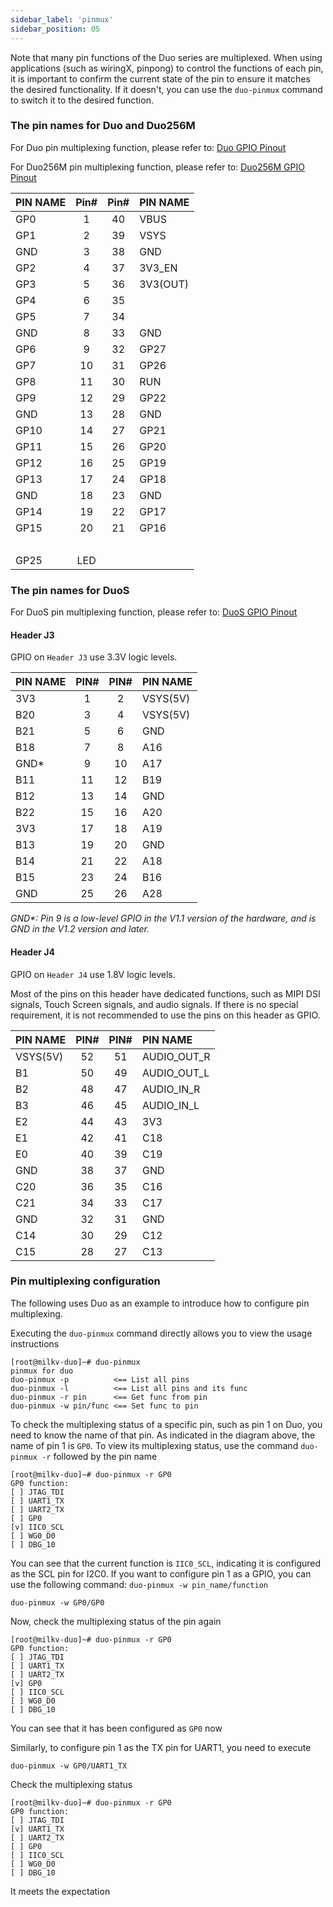 ```yaml
---
sidebar_label: 'pinmux'
sidebar_position: 05
---
```


Note that many pin functions of the Duo series are multiplexed. When using applications (such as wiringX, pinpong) to control the functions of each pin, it is important to confirm the current state of the pin to ensure it matches the desired functionality. If it doesn't, you can use the `duo-pinmux` command to switch it to the desired function.

### The pin names for Duo and Duo256M

For Duo pin multiplexing function, please refer to: [Duo GPIO Pinout](https://milkv.io/docs/duo/getting-started/duo#duo-gpio-pinout)

For Duo256M pin multiplexing function, please refer to: [Duo256M GPIO Pinout](https://milkv.io/docs/duo/getting-started/duo256m#duo256m-gpio-pinout)

<div className='gpio_style'>

| PIN NAME |              Pin#               |              Pin#                | PIN NAME |
| -------- | :-----------------------------: | :------------------------------: | -------- |
| GP0      | <div className='green'>1</div>  |    <div className='red'>40</div> | VBUS     |
| GP1      | <div className='green'>2</div>  |    <div className='red'>39</div> | VSYS     |
| GND      | <div className='black'>3</div>  |  <div className='black'>38</div> | GND      |
| GP2      | <div className='green'>4</div>  | <div className='orange'>37</div> | 3V3_EN   |
| GP3      | <div className='green'>5</div>  |    <div className='red'>36</div> | 3V3(OUT) |
| GP4      | <div className='green'>6</div>  |   <div className='gray'>35</div> |          |
| GP5      | <div className='green'>7</div>  |   <div className='gray'>34</div> |          |
| GND      | <div className='black'>8</div>  |  <div className='black'>33</div> | GND      |
| GP6      | <div className='green'>9</div>  |  <div className='green'>32</div> | GP27     |
| GP7      | <div className='green'>10</div> |  <div className='green'>31</div> | GP26     |
| GP8      | <div className='green'>11</div> | <div className='orange'>30</div> | RUN      |
| GP9      | <div className='green'>12</div> |  <div className='green'>29</div> | GP22     |
| GND      | <div className='black'>13</div> |  <div className='black'>28</div> | GND      |
| GP10     | <div className='green'>14</div> |  <div className='green'>27</div> | GP21     |
| GP11     | <div className='green'>15</div> |  <div className='green'>26</div> | GP20     |
| GP12     | <div className='green'>16</div> |  <div className='green'>25</div> | GP19     |
| GP13     | <div className='green'>17</div> |  <div className='green'>24</div> | GP18     |
| GND      | <div className='black'>18</div> |  <div className='black'>23</div> | GND      |
| GP14     | <div className='green'>19</div> |  <div className='green'>22</div> | GP17     |
| GP15     | <div className='green'>20</div> |  <div className='green'>21</div> | GP16     |
|          | &nbsp;                          |                                  |          |
| GP25     | <div className='blue'>LED</div> |                                  |          |

</div>

### The pin names for DuoS

For DuoS pin multiplexing function, please refer to: [DuoS GPIO Pinout](https://milkv.io/docs/duo/getting-started/duos#duos-gpio-pinout)

#### Header J3

GPIO on `Header J3` use 3.3V logic levels.

<div className='gpio_style' style={{ overflow :"auto"}} >

| PIN NAME | PIN#                             | PIN#                            | PIN NAME |
|:---------|:--------------------------------:|:-------------------------------:|:---------|
| 3V3      | <div className='orange'>1</div>  | <div className='red'>2</div>    | VSYS(5V) |
| B20      | <div className='green'>3</div>   | <div className='red'>4</div>    | VSYS(5V) |
| B21      | <div className='green'>5</div>   | <div className='black'>6</div>  | GND      |
| B18      | <div className='green'>7</div>   | <div className='green'>8</div>  | A16      |
| GND\*    | <div className='black'>9</div>   | <div className='green'>10</div> | A17      |
| B11      | <div className='green'>11</div>  | <div className='green'>12</div> | B19      |
| B12      | <div className='green'>13</div>  | <div className='black'>14</div> | GND      |
| B22      | <div className='green'>15</div>  | <div className='green'>16</div> | A20      |
| 3V3      | <div className='orange'>17</div> | <div className='green'>18</div> | A19      |
| B13      | <div className='green'>19</div>  | <div className='black'>20</div> | GND      |
| B14      | <div className='green'>21</div>  | <div className='green'>22</div> | A18      |
| B15      | <div className='green'>23</div>  | <div className='green'>24</div> | B16      |
| GND      | <div className='black'>25</div>  | <div className='green'>26</div> | A28      |

</div>

*GND\*: Pin 9 is a low-level GPIO in the V1.1 version of the hardware, and is GND in the V1.2 version and later.*

#### Header J4

GPIO on `Header J4` use 1.8V logic levels.

Most of the pins on this header have dedicated functions, such as MIPI DSI signals, Touch Screen signals, and audio signals. If there is no special requirement, it is not recommended to use the pins on this header as GPIO.

<div className='gpio_style' style={{ overflow :"auto"}} >

| PIN NAME | PIN#                            | PIN#                             | PIN NAME    |
|----------|:-------------------------------:|:--------------------------------:|:------------|
| VSYS(5V) | <div className='red'>52</div>   | <div className='blue'>51</div>   | AUDIO_OUT_R |
| B1       | <div className='green'>50</div> | <div className='blue'>49</div>   | AUDIO_OUT_L |
| B2       | <div className='green'>48</div> | <div className='blue'>47</div>   | AUDIO_IN_R  |
| B3       | <div className='green'>46</div> | <div className='blue'>45</div>   | AUDIO_IN_L  |
| E2       | <div className='green'>44</div> | <div className='orange'>43</div> | 3V3         |
| E1       | <div className='green'>42</div> | <div className='green'>41</div>  | C18         |
| E0       | <div className='green'>40</div> | <div className='green'>39</div>  | C19         |
| GND      | <div className='black'>38</div> | <div className='black'>37</div>  | GND         |
| C20      | <div className='green'>36</div> | <div className='green'>35</div>  | C16         |
| C21      | <div className='green'>34</div> | <div className='green'>33</div>  | C17         |
| GND      | <div className='black'>32</div> | <div className='black'>31</div>  | GND         |
| C14      | <div className='green'>30</div> | <div className='green'>29</div>  | C12         |
| C15      | <div className='green'>28</div> | <div className='green'>27</div>  | C13         |

</div>

### Pin multiplexing configuration

The following uses Duo as an example to introduce how to configure pin multiplexing.

Executing the `duo-pinmux` command directly allows you to view the usage instructions
```
[root@milkv-duo]~# duo-pinmux
pinmux for duo
duo-pinmux -p          <== List all pins
duo-pinmux -l          <== List all pins and its func
duo-pinmux -r pin      <== Get func from pin
duo-pinmux -w pin/func <== Set func to pin
```

To check the multiplexing status of a specific pin, such as pin 1 on Duo, you need to know the name of that pin. As indicated in the diagram above, the name of pin 1 is `GP0`. To view its multiplexing status, use the command `duo-pinmux -r` followed by the pin name
```
[root@milkv-duo]~# duo-pinmux -r GP0
GP0 function:
[ ] JTAG_TDI
[ ] UART1_TX
[ ] UART2_TX
[ ] GP0
[v] IIC0_SCL
[ ] WG0_D0
[ ] DBG_10
```
You can see that the current function is `IIC0_SCL`, indicating it is configured as the SCL pin for I2C0. If you want to configure pin 1 as a GPIO, you can use the following command: `duo-pinmux -w pin_name/function`
```
duo-pinmux -w GP0/GP0
```
Now, check the multiplexing status of the pin again
```
[root@milkv-duo]~# duo-pinmux -r GP0
GP0 function:
[ ] JTAG_TDI
[ ] UART1_TX
[ ] UART2_TX
[v] GP0
[ ] IIC0_SCL
[ ] WG0_D0
[ ] DBG_10
```
You can see that it has been configured as `GP0` now

Similarly, to configure pin 1 as the TX pin for UART1, you need to execute
```
duo-pinmux -w GP0/UART1_TX
```
Check the multiplexing status
```
[root@milkv-duo]~# duo-pinmux -r GP0
GP0 function:
[ ] JTAG_TDI
[v] UART1_TX
[ ] UART2_TX
[ ] GP0
[ ] IIC0_SCL
[ ] WG0_D0
[ ] DBG_10
```
It meets the expectation
